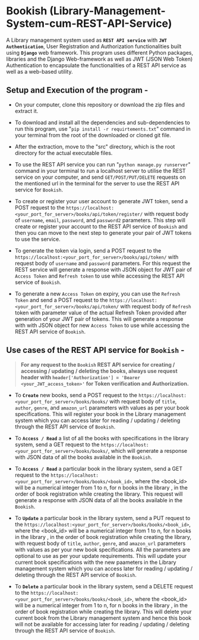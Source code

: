 # Bookish (Library-Management-System-cum-REST-API-Service)

A Library management system used as **`REST API service`** with **`JWT Authentication`**, User Registration and Authorization functionalities built using **`Django`** web framework.
This program uses different Python packages, libraries and the Django Web-framework as well as JWT (JSON Web Token) Authentication to encapsulate the functionalities of a REST API service as well as a web-based utility.


## Setup and Execution of the program -


* On your computer, clone this repository or download the zip files and extract it.

* To download and install all the dependencies and sub-dependencies to run this program, use "`pip install -r requirtements.txt`" command in your terminal from the root of the downloaded or cloned git file.

* After the extraction, move to the "src" directory, which is the root directory for the actual executable files.

* To use the REST API service you can run "`python manage.py runserver`" command in your terminal to run a localhost server to utilise the REST service on your computer, and send `GET/POST/PUT/DELETE` requests on the mentioned url in the terminal for the server to use the REST API service for `Bookish`.

* To create or register your user account to generate JWT token, send a POST request to the `https://localhost:<your_port_for_server>/books/api/token/register/` with request body of `username`, `email`, `password`, and `password2` parameters. This step will create or register your account to the REST API service of `Bookish` and then you can move to the next step to generate your pair of JWT tokens to use the service.

* To generate the token via login, send a POST request to the `https://localhost:<your_port_for_server>/books/api/token/` with request body of `username` and `password` parameters. For this request the REST service will generate a response with JSON object for JWT pair of `Access Token` and `Refresh token` to use while accessing the REST API service of `Bookish`.

* To generate a new `Access Token` on expiry, you can use the `Refresh Token` and send a POST request to the `https://localhost:<your_port_for_server>/books/api/token/` with request body of `Refresh` token with parameter value of the actual Refresh Token provided after generation of your JWT pair of tokens. This will generate a response with with JSON object for new `Access Token` to use while accessing the REST API service of `Bookish`.




## Use cases of the REST API service for `Bookish` -


>  **For any request to the `Bookish` REST API service for creating / accessing / updating / deleting the books, always use request header with `header['Authorization'] = 'Bearer <your_JWT_access_token>'` for Token verification and Authorization.**



* To **`Create`** new books, send a POST request to the `https://localhost:<your_port_for_server>/books/books/` with request body of `title`, `author`, `genre`, and `amazon_url` parameters with values as per your book specifications. This will register your book in the Library management system which you can access later for reading / updating / deleting through the REST API service of `Bookish`.

* To **`Access / Read`** a list of all the books with specifications in the library system, send a GET request to the `https://localhost:<your_port_for_server>/books/books/`, which will generate a response with JSON data of all the books available in the `Bookish`.

* To **`Access / Read`** a particular book in the library system, send a GET request to the `https://localhost:<your_port_for_server>/books/books/<book_id>`, where the <book_id> will be a numerical integer from 1 to n, for n books in the library , in the order of book registration while creating the library. This request will generate a response with JSON data of all the books available in the `Bookish`.

* To **`Update`** a particular book in the library system, send a PUT request to the `https://localhost:<your_port_for_server>/books/books/<book_id>`, where the <book_id> will be a numerical integer from 1 to n, for n books in the library , in the order of book registration while creating the library, with request body of `title`, `author`, `genre`, and `amazon_url` parameters with values as per your new book specifications. All the parameters are optional to use as per your update requirements. This will update your current book specifications with the new paameters in the Library management system which you can access later for reading / updating / deleting through the REST API service of `Bookish`.

* To **`Delete`** a particular book in the library system, send a DELETE request to the `https://localhost:<your_port_for_server>/books/books/<book_id>`, where the <book_id> will be a numerical integer from 1 to n, for n books in the library , in the order of book registration while creating the library. This will delete your current book from the Library management system  and hence this book will not be available for accessing later for reading / updating / deleting through the REST API service of `Bookish`.





